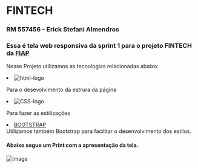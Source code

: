 <h1> FINTECH </h1>

<h3> RM 557456 - Erick Stefani Almendros </h3>

<h3> Essa é  tela web responsiva da sprint 1 para o projeto FINTECH da <a href="https://www.fiap.com.br/" target="blank"> FIAP </a></h3>

<p> Nesse Projeto utilizamos as tecnologias relacionadas abaixo: </p>

<li> 
    <img src="https://camo.githubusercontent.com/bfe6a48836e87b13a16f1f56f88fee428475c2ac29247992ec9b8bcc7154f881/68747470733a2f2f696d672e736869656c64732e696f2f62616467652f48544d4c352d4533344632363f7374796c653d666f722d7468652d6261646765266c6f676f3d68746d6c35266c6f676f436f6c6f723d7768697465" alt="html-logo" data-canonical-src="https://img.shields.io/badge/HTML5-E34F26?style=for-the-badge&amp;logo=html5&amp;logoColor=white" style="max-width: 100%;">
</li>

Para o desevolvimento da estrura da página

<li>
    <img src="https://camo.githubusercontent.com/9bb8902d6fde4b0ea32ebdb8e5162dd578cd13d693ab8d35ed5eb7daad78abf8/68747470733a2f2f696d672e736869656c64732e696f2f62616467652f4353532d3233393132303f267374796c653d666f722d7468652d6261646765266c6f676f3d63737333266c6f676f436f6c6f723d7768697465" alt="CSS-logo" data-canonical-src="https://img.shields.io/badge/CSS-239120?&amp;style=for-the-badge&amp;logo=css3&amp;logoColor=white" style="max-width: 100%;">
</li>

Para fazer as estilizações

<li> 
<span> <a href="https://getbootstrap.com/" target="blank"> BOOTSTRAP </a> </span>
</li>
Utilizamos também Bootstrap para facilitar o desenvolvimento dos estilos.

<h4 tabindex="-1" class="heading-element" dir="auto"> Abaixo segue um Print com a apresentação da tela. </h4>

![image](https://github.com/ealmendros/projeto-fintech-v1.1/assets/88356519/95af98e5-8997-4d9e-8b27-6c6b42d68165)
